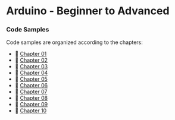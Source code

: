 # Arduino - Beginner to Advanced
### Code Samples

Code samples are organized according to the chapters:

* :beginner: [Chapter 01](./Chapter-01)
* :beginner: [Chapter 02](./Chapter-02)
* :beginner: [Chapter 03](./Chapter-03)
* :beginner: [Chapter 04](./Chapter-04)
* :beginner: [Chapter 05](./Chapter-05)
* :beginner: [Chapter 06](./Chapter-06)
* :beginner: [Chapter 07](./Chapter-07)
* :beginner: [Chapter 08](./Chapter-08)
* :beginner: [Chapter 09](./Chapter-09)
* :beginner: [Chapter 10](./Chapter-10)

